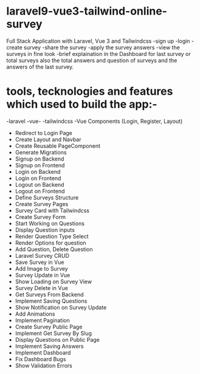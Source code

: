 # laravel9-vue3-tailwind-online-survey
Full Stack Application with Laravel, Vue 3 and Tailwindcss
-sign up
-login
-create survey
-share the survey
-apply the survey answers
-view the surveys in fine look
-brief explaination in the Dashboard for last survey or  total surveys also the total answers and question of surveys and the answers of the last survey.
 # tools, tecknologies and features which used to build  the app:-
-laravel
-vue-
-tailwindcss
-Vue Components (Login, Register, Layout)
- Redirect to Login Page
- Create Layout and Navbar
- Create Reusable PageComponent
- Generate Migrations
- Signup on Backend
- Signup on Frontend
- Login on Backend
- Login on Frontend
- Logout on Backend
- Logout on Frontend
- Define Surveys Structure
- Create Survey Pages
- Survey Card with Tailwindcss
- Create Survey Form
- Start Working on Questions
- Display Question inputs
- Render Question Type Select
- Render Options for question
- Add Question, Delete Question
- Laravel Survey CRUD
- Save Survey in Vue
- Add Image to Survey
- Survey Update in Vue
- Show Loading on Survey View
- Survey Delete in Vue
- Get Surveys From Backend
- Implement Saving Questions
- Show Notification on Survey Update
- Add Animations
- Implement Pagination
- Create Survey Public Page
- Implement Get Survey By Slug
- Display Questions on Public Page
- Implement Saving Answers
- Implement Dashboard
- Fix Dashboard Bugs
- Show Validation Errors
